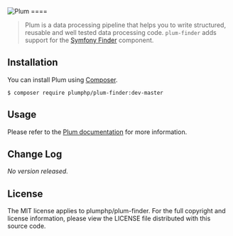 <img src="https://florian.ec/img/plum/logo.png" alt="Plum">
====

> Plum is a data processing pipeline that helps you to write structured, reusable and well tested data processing code.
> `plum-finder` adds support for the [Symfony Finder](http://symfony.com/doc/current/components/finder.html) component.


Installation
------------

You can install Plum using [Composer](http://getcomposer.org).

```shell
$ composer require plumphp/plum-finder:dev-master
```


Usage
-----

Please refer to the [Plum documentation](https://github.com/plumphp/plum/docs/index.md) for more information.


Change Log
----------

*No version released.*


License
-------

The MIT license applies to plumphp/plum-finder. For the full copyright and license information,
please view the LICENSE file distributed with this source code.

